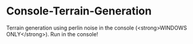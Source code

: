 # Console-Terrain-Generation
Terrain generation using perlin noise in the console (&lt;strong>WINDOWS ONLY&lt;/strong>). Run in the console!
